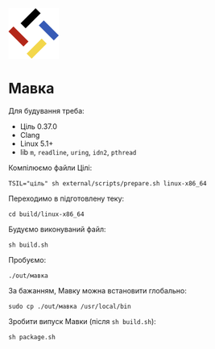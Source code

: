 <img src="./лого.svg" width="100" height="100" />

# Мавка

Для будування треба:

- Ціль 0.37.0
- Clang
- Linux 5.1+
- lib `m`, `readline`, `uring`, `idn2`, `pthread`

Компілюємо файли Цілі:

```shell
TSIL="ціль" sh external/scripts/prepare.sh linux-x86_64
```

Переходимо в підготовлену теку:

```shell
cd build/linux-x86_64
```

Будуємо виконуваний файл:

```shell
sh build.sh
```

Пробуємо:

```shell
./out/мавка
```

За бажанням, Мавку можна встановити глобально:

```shell
sudo cp ./out/мавка /usr/local/bin
```

Зробити випуск Мавки (після `sh build.sh`):

```shell
sh package.sh
```